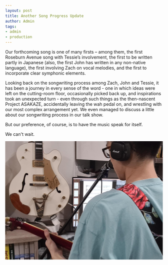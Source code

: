 ```yaml
---
layout: post
title: Another Song Progress Update
author: Admin
tags:
- admin
- production
---
```


Our forthcoming song is one of many firsts – among them, the first Roseburn Avenue song with Tessie’s involvement, the first to be written partly in Japanese (also, the first John has written in any non-native language), the first involving Zach on vocal melodies, and the first to incorporate clear symphonic elements.

Looking back on the songwriting process among Zach, John and Tessie, it has been a journey in every sense of the word - one in which ideas were left on the cutting-room floor, occasionally picked back up, and inspirations took an unexpected turn - even through such things as the then-nascent Project ASAKAZE, accidentally leaving the wah pedal on, and wrestling with our most complex arrangement yet. We even managed to discuss a little about our songwriting process in our talk show.

But our preference, of course, is to have the music speak for itself.

We can't wait.


![image](/assets/images/John-in-the-studio.jpg/)
